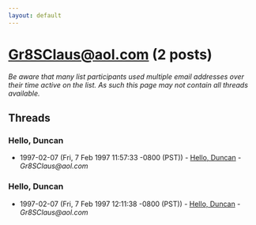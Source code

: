 ```yaml
---
layout: default
---
```


# Gr8SClaus@aol.com (2 posts)

_Be aware that many list participants used multiple email addresses over their time active on the list. As such this page may not contain all threads available._

## Threads

### Hello, Duncan
+ 1997-02-07 (Fri, 7 Feb 1997 11:57:33 -0800 (PST)) - [Hello, Duncan](/archive/1997/02/94ecc51e8397940eacdca8749113fcfde9b9912b4a40535a64a8522f4cf42cf1) - _Gr8SClaus@aol.com_

### Hello, Duncan
+ 1997-02-07 (Fri, 7 Feb 1997 12:11:38 -0800 (PST)) - [Hello, Duncan](/archive/1997/02/6d3ab9e19d4d2ca8a27477adc32b1edae6421ba18bce7b202382b83959cb47f6) - _Gr8SClaus@aol.com_

